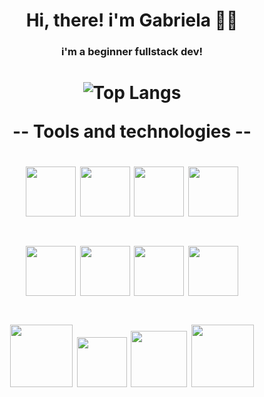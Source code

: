<h1 align="center">
  Hi, there! i'm Gabriela 👩👋
  <br>
</h1>
<h3 align="center"> 
  i'm a beginner fullstack dev!
  <br>
</h3>

<h1 align="center">

   ![Top Langs](https://github-readme-stats.vercel.app/api/top-langs/?username=GabiRodrigues04&theme=blue-green)
  
  -- Tools and technologies --
  <br>
</h1>
<h1 align="center">
<div style="display:inline"> 
     <img width ="80" height= "80" src="https://cdn.jsdelivr.net/gh/devicons/devicon@latest/icons/html5/html5-original.svg" />
     <img width ="80" height= "80" src="https://cdn.jsdelivr.net/gh/devicons/devicon@latest/icons/css3/css3-original.svg" />
     <img width ="80" height= "80" src="https://cdn.jsdelivr.net/gh/devicons/devicon@latest/icons/javascript/javascript-original.svg" />
     <img width ="80" height= "80" src="https://cdn.jsdelivr.net/gh/devicons/devicon@latest/icons/bootstrap/bootstrap-original.svg" />
</div>
</h1>
<h1 align="center">
  <div style="display:inline">
       <img width ="80" height= "80" src="https://cdn.jsdelivr.net/gh/devicons/devicon@latest/icons/sqldeveloper/sqldeveloper-original.svg" />
       <img width ="80" height= "80" src="https://cdn.jsdelivr.net/gh/devicons/devicon@latest/icons/csharp/csharp-original.svg" />
       <img width ="80" height= "80" src="https://cdn.jsdelivr.net/gh/devicons/devicon@latest/icons/dotnetcore/dotnetcore-original.svg" />
       <img width ="80" height= "80" src="https://cdn.jsdelivr.net/gh/devicons/devicon@latest/icons/php/php-original.svg" />
  </div>
</h1>
<h1 align="center">
<div style="display:inline">
     <img width ="100" height= "100" src="https://cdn.jsdelivr.net/gh/devicons/devicon@latest/icons/mysql/mysql-original-wordmark.svg" />
     <img width ="80" height= "80" src="https://cdn.jsdelivr.net/gh/devicons/devicon@latest/icons/vscode/vscode-original.svg" />
     <img width ="90" height= "90" src="https://cdn.jsdelivr.net/gh/devicons/devicon@latest/icons/microsoftsqlserver/microsoftsqlserver-plain-wordmark.svg" />
     <img width ="100" height= "100" src="https://cdn.jsdelivr.net/gh/devicons/devicon@latest/icons/git/git-plain-wordmark.svg" />   
</div>
</h1>
          
          


          
          
      

